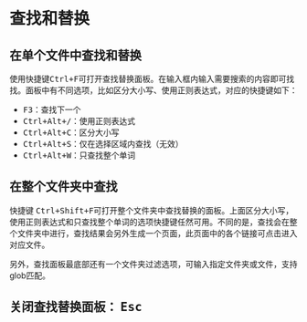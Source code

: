 # 查找和替换

## 在单个文件中查找和替换

使用快捷键<kbd>Ctrl+F</kbd>可打开查找替换面板。在输入框内输入需要搜索的内容即可找找。面板中有不同选项，比如区分大小写、使用正则表达式，对应的快捷键如下：

-   <kbd>F3</kbd>：查找下一个
-   <kbd>Ctrl+Alt+/</kbd>：使用正则表达式
-   <kbd>Ctrl+Alt+C</kbd>：区分大小写
-   <kbd>Ctrl+Alt+S</kbd>：仅在选择区域内查找（无效）
-   <kbd>Ctrl+Alt+W</kbd>：只查找整个单词

## 在整个文件夹中查找

快捷键 <kbd>Ctrl+Shift+F</kbd>可打开整个文件夹中查找替换的面板。上面区分大小写，使用正则表达式和只查找整个单词的选项快捷键任然可用。不同的是，查找会在整个文件夹中进行，查找结果会另外生成一个页面，此页面中的各个链接可点击进入对应文件。

另外，查找面板最底部还有一个文件夹过滤选项，可输入指定文件夹或文件，支持glob匹配。

## 关闭查找替换面板： <kbd>Esc</kbd>
